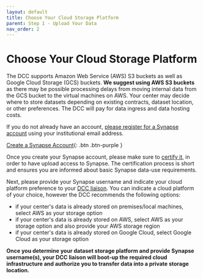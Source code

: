 ```yaml
---
layout: default
title: Choose Your Cloud Storage Platform
parent: Step 1 - Upload Your Data 
nav_order: 2
---
```


# Choose Your Cloud Storage Platform

The DCC supports Amazon Web Service (AWS) S3 buckets as well as Google Cloud Storage (GCS) buckets. **We suggest using AWS S3 buckets** as there may be possible processing delays from moving internal data from the GCS bucket to the virtual machines on AWS. Your center may decide where to store datasets depending on existing contracts, dataset location, or other preferences. The DCC will pay for data ingress and data hosting costs.

If you do not already have an account, [please register for a Synapse account](https://www.synapse.org/#!RegisterAccount:0) using your institutional email address.  

[Create a Synapse Account](https://www.synapse.org/#!RegisterAccount:0){: .btn .btn-purple }

Once you create your Synapse account, please make sure to [certify it](https://help.synapse.org/docs/Synapse-User-Account-Types.2007072795.html), in order to have upload access to Synapse. The certification process is short and ensures you are informed about basic Synapse data-use requirements.

Next, please provide your Synapse username and indicate your cloud platform preference to your [DCC liaison](dcc-liaison). You can indicate a cloud platform of your choice, however the DCC recommends the following options:

- if your center's data is already stored on premises/local machines, select AWS as your storage option
- if your center's data is already stored on AWS, select AWS as your storage option and also provide your AWS storage region
- if your center's data is already stored on Google Cloud, select Google Cloud as your storage option

**Once you determine your dataset storage platform and provide Synapse username(s), your DCC liaison will boot-up the required cloud infrastructure and authorize you to transfer data into a private storage location.**
